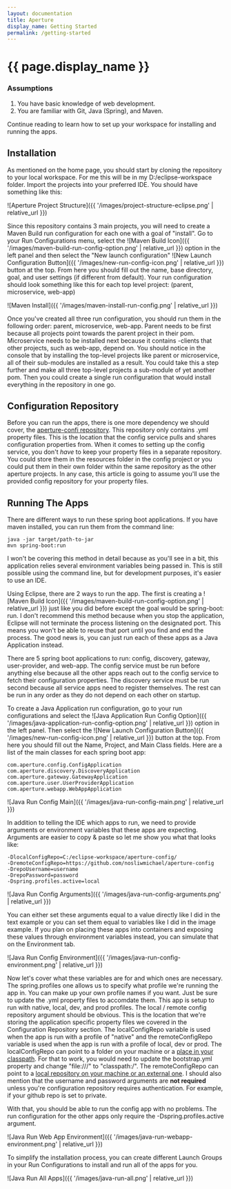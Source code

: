 ```yaml
---
layout: documentation
title: Aperture
display_name: Getting Started
permalink: /getting-started
---
```


# {{ page.display_name }}

### Assumptions

1. You have basic knowledge of web development.
2. You are familiar with Git, Java (Spring), and Maven.

Continue reading to learn how to set up your workspace for installing and running the apps.

## Installation

As mentioned on the home page, you should 
start by cloning the repository to your local workspace. 
For me this will be in my D:/eclipse-workspace folder.
Import the projects into your preferred IDE.
You should have something like this:

![Aperture Project Structure]({{ '/images/project-structure-eclipse.png' | relative_url }})

Since this repository contains 3 main projects, you will need to create a Maven Build run 
configuration for each one with a goal of "install". Go to your Run Configurations menu, 
select the ![Maven Build Icon]({{ '/images/maven-build-run-config-option.png' | relative_url }}) option 
in the left panel and then select the "New launch configuration" 
![New Launch Configuration Button]({{ '/images/new-run-config-icon.png' | relative_url }}) button at the top. 
From here you should fill out the name, base directory, goal, and user settings (if different from default).
Your run configuration should look something like this for each top level project: (parent, microservice, web-app)

![Maven Install]({{ '/images/maven-install-run-config.png' | relative_url }})

Once you've created all three run configuration, you should run them in the following order: parent, microservice, web-app. 
Parent needs to be first because all projects point towards the parent project in their pom.  Microservice needs to be installed 
next because it contains -clients that other projects, such as web-app, depend on. You should notice in the console that by installing 
the top-level projects like parent or microservice, all of their sub-modules are installed as a result. You could take this a step further 
and make all three top-level projects a sub-module of yet another pom. Then you could create a single run configuration that would install 
everything in the repository in one go.

## Configuration Repository

Before you can run the apps, there is one more dependency we should cover, the 
[aperture-confi repository](https://github.com/nosliwmichael/aperture-config). This repository only contains .yml property files. This is the 
location that the config service pulls and shares configuration properties from. When it comes to setting up the config service, you don't 
*have* to keep your property files in a separate repository. You could store them in the resources folder in the config project or you could 
put them in their own folder within the same repository as the other aperture projects. In any case, this article is going to assume you'll use 
the provided config repository for your property files.

## Running The Apps

There are different ways to run these spring boot applications. If you have maven installed, you can run them from the command line:
```
java -jar target/path-to-jar
mvn spring-boot:run
```
I won't be covering this method in detail because as you'll see in a bit, this application relies several environment variables being passed in. 
This is still possible using the command line, but for development purposes, it's easier to use an IDE.

Using Eclipse, there are 2 ways to run the app. The first is creating a ![Maven Build Icon]({{ '/images/maven-build-run-config-option.png' | relative_url }}) 
just like you did before except the goal would be spring-boot: run. I don't recommend this method because when you stop the application, Eclipse 
will not terminate the process listening on the designated port. This means you won't be able to reuse that port until you find and end the process. 
The good news is, you can just run each of these apps as a Java Application instead.

There are 5 spring boot applications to run: config, discovery, gateway, user-provider, and web-app. The config service must be run before anything else because 
all the other apps reach out to the config service to fetch their configuration properties. The discovery service must be run second because all service 
apps need to register themselves. The rest can be run in any order as they do not depend on each other on startup.

To create a Java Application run configuration, go to your run configurations and select the 
![Java Application Run Config Option]({{ '/images/java-application-run-config-option.png' | relative_url }}) option in the left panel. Then select the 
![New Launch Configuration Button]({{ '/images/new-run-config-icon.png' | relative_url }}) button at the top. From here you should fill out the Name, Project, 
and Main Class fields. Here are a list of the main classes for each spring boot app:

`com.aperture.config.ConfigApplication`
`com.aperture.discovery.DiscoveryApplication`
`com.aperture.gateway.GatewayApplication`
`com.aperture.user.UserProviderApplication`
`com.aperture.webapp.WebAppApplication`

![Java Run Config Main]({{ '/images/java-run-config-main.png' | relative_url }})

In addition to telling the IDE which apps to run, we need to provide arguments or environment variables that these apps are expecting. Arguments are easier to 
copy & paste so let me show you what that looks like:

```
-DlocalConfigRepo=C:/eclipse-workspace/aperture-config/
-DremoteConfigRepo=https://github.com/nosliwmichael/aperture-config
-DrepoUsername=username
-DrepoPassword=password
-Dspring.profiles.active=local
```

![Java Run Config Arguments]({{ '/images/java-run-config-arguments.png' | relative_url }})

You can either set these arguments equal to a value directly like I did in the text example or you can set them equal to variables like I did in the image example. 
If you plan on placing these apps into containers and exposing these values through environment variables instead, you can simulate that on the Environment tab.

![Java Run Config Environment]({{ '/images/java-run-config-environment.png' | relative_url }})

Now let's cover what these variables are for and which ones are necessary. The spring.profiles one allows us to specify what profile we're running the app in. You can 
make up your own profile names if you want. Just be sure to update the .yml property files to accomdate them. This app is setup to run with native, local, dev, and prod profiles. The local / remote config repository argument should be obvious. This is the location that we're storing the application specific property files we covered in the 
Configuration Repository section. The localConfigRepo variable is used when the app is run with a profile of "native" and the remoteConfigRepo variable is used when the app is run with a profile of local, dev or prod. The localConfigRepo can point to a folder on your machine or a [place in your classpath](https://cloud.spring.io/spring-cloud-config/reference/html/#_file_system_backend). For that to work, you would need to update the bootstrap.yml property and change "file:///" to "classpath:/". The remoteConfigRepo can point to a [local repository on your machine or an external one](https://cloud.spring.io/spring-cloud-config/reference/html/#_environment_repository). I should also mention that the username and password arguments are **not required** unless you're configuration repository requires authentication. For example, if your github repo is set to private.

With that, you should be able to run the config app with no problems. The run configuration for the other apps only require the -Dspring.profiles.active argument.

![Java Run Web App Environment]({{ '/images/java-run-webapp-environment.png' | relative_url }})

To simplify the installation process, you can create different Launch Groups in your Run Configurations to install and run all of the apps for you.

![Java Run All Apps]({{ '/images/java-run-all.png' | relative_url }})